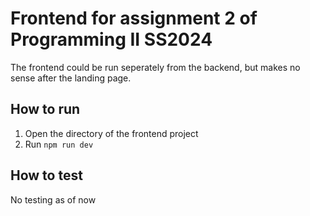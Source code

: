 # Frontend for assignment 2 of Programming II SS2024

The frontend could be run seperately from the backend, but makes no sense after the landing page.

## How to run

1. Open the directory of the frontend project
2. Run `npm run dev`

## How to test

No testing as of now
